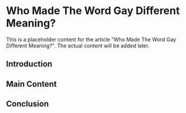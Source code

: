 # Who Made The Word Gay Different Meaning?

This is a placeholder content for the article "Who Made The Word Gay Different Meaning?". 
The actual content will be added later.

## Introduction

## Main Content

## Conclusion